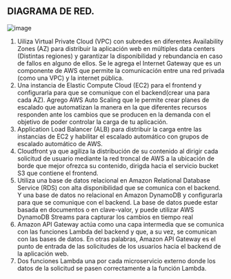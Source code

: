 ## DIAGRAMA DE RED.

![image](https://github.com/JMKademian/prueba-tecnica/assets/96548645/0dd62d6d-ac51-4685-b0b5-546c3fc5d5dd)


1. Uiliza Virtual Private Cloud (VPC) con subredes en diferentes Availability Zones (AZ) para distribuir la aplicación web en múltiples data centers (Distintas regiones) y garantizar la disponibilidad y rebundancia en caso de fallos en alguno de ellos. Se le agrega el Internet Gateway que es un componente de AWS que permite la comunicación entre una red privada (como una VPC) y la internet pública.
2. Una instancia de Elastic Compute Cloud (EC2) para el frontend y configurarla para que se comunique con el backend(crear una para cada AZ). Agrego AWS Auto Scaling que le permite crear planes de escalado que automatizan la manera en la que diferentes recursos responden ante los cambios que se producen en la demanda con el objetivo de poder controlar la carga de tu aplicación.
3. Application Load Balancer (ALB) para distribuir la carga entre las instancias de EC2 y habilitar el escalado automático con grupos de escalado automático de AWS.
4. Cloudfront ya que agiliza la distribución de su contenido al dirigir cada solicitud de usuario mediante la red troncal de AWS a la ubicación de borde que mejor ofrezca su contenido, dirigda hacia el servicio bucket S3 que contiene el frontend. 
5. Utiliza una base de datos relacional en Amazon Relational Database Service (RDS) con alta disponibilidad que se comunica con el backend. Y una base de datos no relacional en Amazon DynamoDB y configurarla para que se comunique con el backend. La base de datos puede estar basada en documentos o en clave-valor, y puede utilizar AWS DynamoDB Streams para capturar los cambios en tiempo real 
6. Amazon API Gateway actúa como una capa intermedia que se comunica con las funciones Lambda del backend y que, a su vez, se comunican con las bases de datos. En otras palabras, Amazon API Gateway es el punto de entrada de las solicitudes de los usuarios hacia el backend de la aplicación web.
7. Dos funciones Lambda una por cada microservicio externo donde los datos de la solicitud se pasen correctamente a la función Lambda. 
